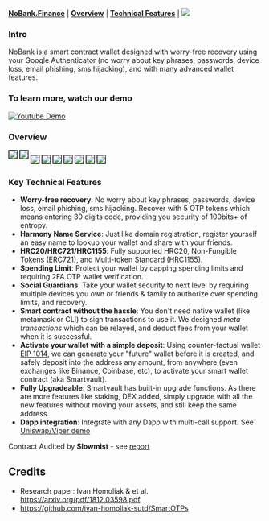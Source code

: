 [**NoBank.Finance**](https://no-bank.finance) |
[**Overview**](#overview) |
[**Technical Features**](#key-technical-features) |
[![](https://github.com/adirery/nobank/actions/workflows/heroku.yml/badge.svg?branch=develop)](https://github.com/adirery/nobank/actions/workflows/heroku.yml)

</p>

### Intro

NoBank is a smart contract wallet designed with worry-free recovery using your Google Authenticator (no worry about key phrases, passwords, device loss, email phishing, sms hijacking), and with many advanced wallet features.

### To learn more, watch our demo

[![Youtube Demo](docs/Slide1.png)](https://youtu.be/R8IbQo_eZ3I)

### Overview

<kbd><img src="docs/Slide2.png" style="border: 1px solid black; margin-bottom: 10px" /></kbd>
<kbd><img src="docs/Slide3.png" style="border: 1px solid black; margin: 0px 0px 10px 0px" /></kbd>
<kbd><img src="docs/Slide4.png" style="border: 1px solid black" /></kbd>
<kbd><img src="docs/Slide5.png" style="border: 1px solid black" /></kbd>
<kbd><img src="docs/Slide6.png" style="border: 1px solid black" /></kbd>
<kbd><img src="docs/Slide7.png" style="border: 1px solid black" /></kbd>
<kbd><img src="docs/Slide8.png" style="border: 1px solid black" /></kbd>
<kbd><img src="docs/Slide9.png" style="border: 1px solid black" /></kbd>
<kbd><img src="docs/Slide10.png" style="border: 1px solid black" /></kbd>

### Key Technical Features

- **Worry-free recovery**: No worry about key phrases, passwords, device loss, email phishing, sms hijacking. Recover with 5 OTP tokens which means entering 30 digits code, providing you security of 100bits+ of entropy.
- **Harmony Name Service**: Just like domain registration, register yourself an easy name to lookup your wallet and share with your friends.
- **HRC20/HRC721/HRC1155**: Fully supported HRC20, Non-Fungible Tokens (ERC721), and Multi-token Standard (HRC1155).
- **Spending Limit**: Protect your wallet by capping spending limits and requiring 2FA OTP wallet verification.
- **Social Guardians**: Take your wallet security to next level by requiring multiple devices you own or friends & family to authorize over spending limits, and recovery.
- **Smart contract without the hassle**: You don't need native wallet (like metamask or CLI) to sign transactions to use it. We designed _meta transactions_ which can be relayed, and deduct fees from your wallet when it is successful.
- **Activate your wallet with a simple deposit**: Using counter-factual wallet [EIP 1014](https://eips.ethereum.org/EIPS/eip-1014), we can generate your "future" wallet before it is created, and safely deposit into the address any amount, from anywhere (even exchanges like Binance, Coinbase, etc), to activate your smart wallet contract (aka Smartvault).
- **Fully Upgradeable**: Smartvault has built-in upgrade functions. As there are more features like staking, DEX added, simply upgrade with all the new features without moving your assets, and still keep the same address.
- **Dapp integration**: Integrate with any Dapp with multi-call support. See [Uniswap/Viper demo](https://github.com/hashmesan/harmony-totp/wiki/Integrating-DAPP)

Contract Audited by **Slowmist** - see [report](/audit/SlowMist%20Audit%20Report.pdf)

## Credits

- Research paper: Ivan Homoliak & et al. https://arxiv.org/pdf/1812.03598.pdf
- https://github.com/ivan-homoliak-sutd/SmartOTPs
